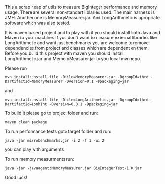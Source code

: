 This a scrap heap of utils to measure BigInteger performance and memory usage.
There are several non-standart liblaries used. The main harness is JMH. Another one is MemoryMeasurer.jar. And LongArithmetic is apropriate software which was also tested.

It is maven based project and to play with it you should install both Java and Maven to your machine.
If you don't want to measure external libraries like LongArithmetic and want just benchmarks you are welcome to remove dependencies from project and classes which are dependent on them.
Before you build this project with maven you should install LongArithmetic.jar and MemoryMeasurer.jar to you local mvn repo.

Please run
```
mvn install:install-file -Dfile=MemoryMeasurer.jar -DgroupId=thrd -DartifactId=MemoryMeasurer -Dversion=0.1 -Dpackaging=jar
```
and
```
mvn install:install-file -Dfile=LongArithmetic.jar -DgroupId=thrd -DartifactId=LonhInt -Dversion=0.0.1 -Dpackaging=jar
```

To build it please go to project folder and run:
```
maven clean package
```

To run performance tests goto target folder and run:
```
java -jar microbenchmarks.jar -i 2 -f 1 -wi 2
```
you can play with arguments

To run memory measurments run:
```
java -jar -javaagent:MemoryMeasurer.jar BigIntegerTest-1.0.jar
```

Good luck!
